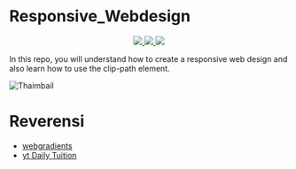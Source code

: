# Responsive_Webdesign
<div align="center">    
    <a href="https://www.triabagus.site">
        <img src="https://cdn.rawgit.com/sindresorhus/awesome/d7305f38d29fed78fa85652e3a63e154dd8e8829/media/badge.svg"></img>
    </a>
    <a href="https://github.com/triabagus/blog-landingpage/fork">
        <img src="https://img.shields.io/badge/PRs-welcome-brightgreen.svg"></img>
    </a>   
    <a href="https://www.paypal.me/triabagus/10">
        <img src="https://img.shields.io/badge/$-donate-ff69b4.svg?maxAge=2592000&amp;style=flat"></img>
    </a> 
</div>

In this repo, you will understand how to create a responsive web design and also learn how to use the clip-path element.

![Thaimbail](https://user-images.githubusercontent.com/37787988/64129554-5ee2d780-cdda-11e9-86a3-4678653ee3d9.png)

# Reverensi 
- [webgradients](webgradients.com)
- [yt Daily Tuition](https://www.youtube.com/watch?v=R8IDaR05DC4)
